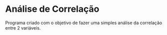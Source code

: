 # Análise de Correlação

Programa criado com o objetivo de fazer uma simples análise da correlação entre 2 variáveis.
